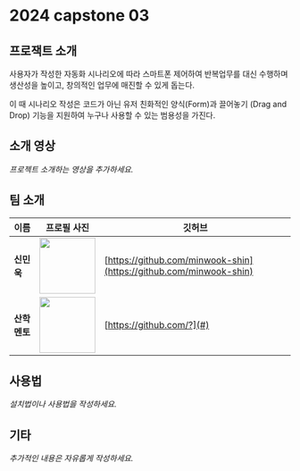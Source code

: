 # 2024 capstone 03

## 프로잭트 소개

사용자가 작성한 자동화 시나리오에 따라 스마트폰 제어하여 반복업무를 대신 수행하며 생산성을 높이고, 창의적인 업무에 매진할 수 있게 돕는다.

이 때 시나리오 작성은 코드가 아닌 유저 친화적인 양식(Form)과 끌어놓기 (Drag and Drop) 기능을 지원하여 누구나 사용할 수 있는 범용성을 가진다.

## 소개 영상

_프로젝트 소개하는 영상을 추가하세요._

## 팀 소개

|이름|프로필 사진|깃허브|
| - | - | - |
| **신민욱** | <img src="https://avatars.githubusercontent.com/u/12551635?v=4" width="100" height="100"/> | [https://github.com/minwook-shin](https://github.com/minwook-shin) |
| **산학 멘토** | <img src="" width="100" height="100"/> | [https://github.com/?](#) |

## 사용법

_설치법이나 사용법을 작성하세요._

## 기타

_추가적인 내용은 자유롭게 작성하세요._
